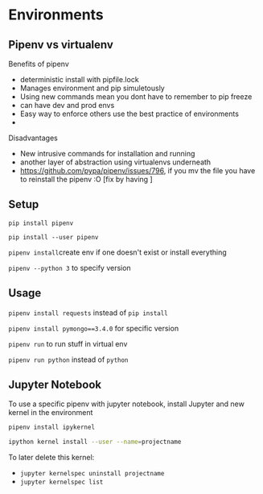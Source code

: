 # Environments

## Pipenv vs virtualenv

Benefits of pipenv

- deterministic install with pipfile.lock
- Manages environment and pip simuletously
- Using new commands mean you dont have to remember to pip freeze 
- can have dev and prod envs 
- Easy way to enforce others use the best practice of environments 
- 

Disadvantages

- New intrusive commands for installation and running 
- another layer of abstraction using virtualenvs underneath
- https://github.com/pypa/pipenv/issues/796, if you mv the file you have to reinstall the pipenv :O [fix by having ]

## Setup

`pip install pipenv`

`pip install --user pipenv`

`pipenv install`create env if one doesn't exist or install everything

`pipenv --python 3` to specify version

## Usage

`pipenv install requests` instead of `pip install`

`pipenv install pymongo==3.4.0` for specific version

`pipenv run` to run stuff in virtual env

`pipenv run python` instead of `python`

## Jupyter Notebook

To use a specific pipenv with jupyter notebook, install Jupyter and new kernel in the environment

```bash
pipenv install ipykernel
```

```bash
ipython kernel install --user --name=projectname
```

To later delete this kernel: 

- `jupyter kernelspec uninstall projectname`
- `jupyter kernelspec list`